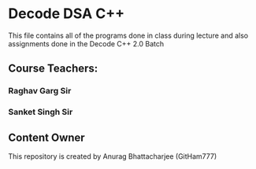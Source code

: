 # Decode DSA C++ 

This file contains all of the programs done in class during lecture and also assignments done in the Decode C++ 2.0 Batch

## Course Teachers:
### Raghav Garg Sir
### Sanket Singh Sir

## Content Owner
This repository is created by Anurag Bhattacharjee (GitHam777)